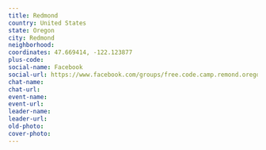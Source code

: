 ```yaml
---
title: Redmond
country: United States
state: Oregon
city: Redmond
neighborhood: 
coordinates: 47.669414, -122.123877
plus-code:
social-name: Facebook
social-url: https://www.facebook.com/groups/free.code.camp.remond.oregon
chat-name:
chat-url:
event-name:
event-url:
leader-name:
leader-url:
old-photo: 
cover-photo:
---
```

